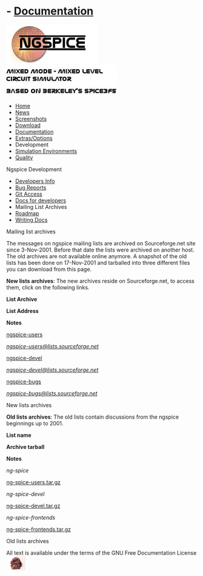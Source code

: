 # - [Documentation](./Docs.Html)

![NGSPICE](../images/nglogo.jpg) ![Mixed mode - mixed level circuit simulator - based on Berkeley's Spice3f5](../images/ngtext2.jpg) [](https://sourceforge.net/projects/ngspice)

- [Home](./index.html)
- [News](./news.html)
- [Screenshots](https://sourceforge.net/projects/ngspice/)
- [Download](./download.html)
- [Documentation](./docs.html)
- [Extras/Options](./extras.html)
- Development
- [Simulation Environments](./resources.html)
- [Quality](./quality.html)

Ngspice Development

- [Developers Info](./devel.html)
- [Bug Reports](./bugrep.html)
- [Git Access](./gitaccess.html)
- [Docs for developers](./devdocs.html)
- Mailing List Archives
- [Roadmap](./roadmap.html)
- [Writing Docs](./docwrite.html)

Mailing list archives

The messages on ngspice mailing lists are archived on Sourceforge.net site since 3-Nov-2001. Before that date the lists were archived on another host. The old archives are not available online anymore. A snapshot of the old lists has been done on 17-Nov-2001 and tarballed into three different files you can download from this page.

**New lists archives**: The new archives reside on Sourceforge.net, to access them, click on the following links.

**List Archive**

**List Address**

**Notes**

[ngspice-users](https://sourceforge.net/mailarchive/forum.php?forum_name=ngspice-users)

*ngspice-users@lists.sourceforge.net*

[ngspice-devel](https://sourceforge.net/mailarchive/forum.php?forum_name=ngspice-devel)

*ngspice-devel@lists.sourceforge.net*

[ngspice-bugs](https://sourceforge.net/mailarchive/forum.php?forum_name=ngspice-bugs)

*ngspice-bugs@lists.sourceforge.net*

New lists archives

**Old lists archives**: The old lists contain discussions from the ngspice beginnings up to 2001.

**List name**

**Archive tarball**

**Notes**

*ng-spice*

[ng-spice-users.tar.gz](https://ngspice.sourceforge.io/archive/ng-spice-users.tar.gz)

*ng-spice-devel*

[ng-spice-devel.tar.gz](https://ngspice.sourceforge.io/archive/ng-spice-devel.tar.gz)

*ng-spice-frontends*

[ng-spice-frontends.tar.gz](https://ngspice.sourceforge.io/archive/ng-spice-frontends.tar.gz)

Old lists archives

 All text is available under the terms of the GNU Free Documentation License ![](../images/spice.jpg)
